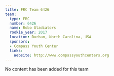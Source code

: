```yaml
---
title: FRC Team 6426
team:
  type: FRC
  number: 6426
  name: Robo Gladiators
  rookie_year: 2017
  location: Durham, North Carolina, USA
  sponsors:
  - Compass Youth Center
  links:
    Website: http://www.compassyouthcenters.org
---
```


No content has been added for this team
